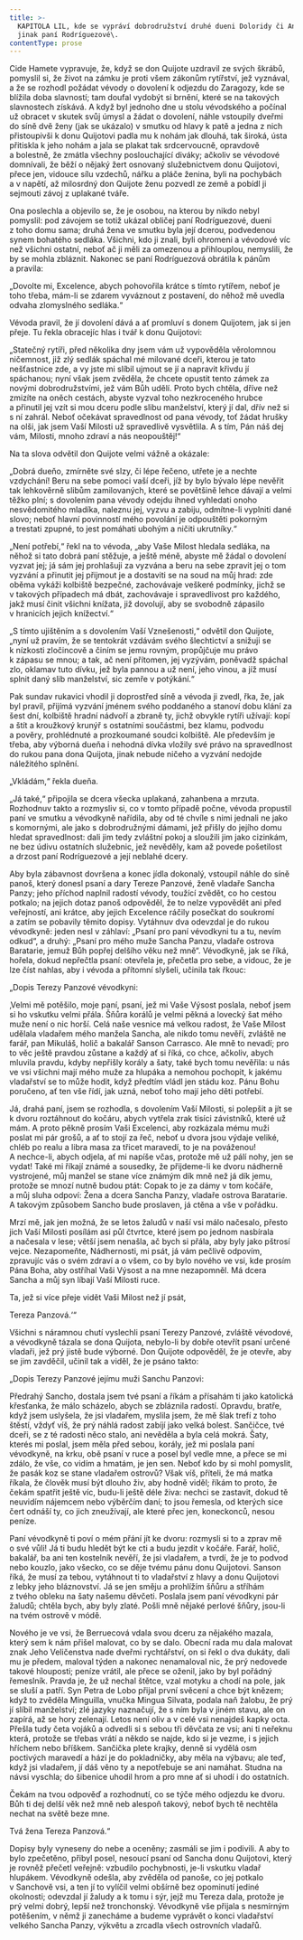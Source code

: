 ```yaml
---
title: >-
  KAPITOLA LIL, kde se vypráví dobrodružství druhé dueni Doloridy či Angustiady,
  jinak paní Rodríguezové\.
contentType: prose
---
```


<section>

Cide Hamete vypravuje, že, když se don Quijote uzdravil ze svých škrábů, pomyslil si, že život na zámku je proti všem zákonům rytířství, jež vyznával, a že se rozhodl požádat vévody o dovolení k odjezdu do Zaragozy, kde se blížila doba slavností; tam doufal vydobýt si brnění, které se na takových slavnostech získává. A když byl jednoho dne u stolu vévodského a počínal už obracet v skutek svůj úmysl a žádat o dovolení, náhle vstoupily dveřmi do síně dvě ženy (jak se ukázalo) v smutku od hlavy k patě a jedna z nich přistoupivši k donu Quijotovi padla mu k nohám jak dlouhá, tak široká, ústa přitiskla k jeho nohám a jala se plakat tak srdcervoucně, opravdově a bolestně, že zmátla všechny poslouchající diváky; ačkoliv se vévodové domnívali, že běží o nějaký žert osnovaný služebnictvem donu Quijotovi, přece jen, vidouce sílu vzdechů, nářku a pláče ženina, byli na pochybách a v napětí, až milosrdný don Quijote ženu pozvedl ze země a pobídl ji sejmouti závoj z uplakané tváře.

Ona poslechla a objevilo se, že je osobou, na kterou by nikdo nebyl pomyslil: pod závojem se totiž ukázal obličej paní Rodríguezové, dueni z toho domu sama; druhá žena ve smutku byla její dcerou, podvedenou synem bohatého sedláka. Všichni, kdo ji znali, byli ohromeni a vévodové víc než všichni ostatní, neboť ač ji měli za omezenou a přihlouplou, nemyslili, že by se mohla zbláznit. Nakonec se paní Rodríguezová obrátila k pánům a pravila:

„Dovolte mi, Excelence, abych pohovořila krátce s tímto rytířem, neboť je toho třeba, mám-li se zdarem vyváznout z postavení, do něhož mě uvedla odvaha zlomyslného sedláka.“

Vévoda pravil, že jí dovolení dává a ať promluví s donem Quijotem, jak si jen přeje. Tu řekla obracejíc hlas i tvář k donu Quijotovi:

„Statečný rytíři, před několika dny jsem vám už vypověděla věrolomnou ničemnost, již zlý sedlák spáchal mé milované dceři, kterou je tato nešťastnice zde, a vy jste mi slíbil ujmout se jí a napravit křivdu jí spáchanou; nyní však jsem zvěděla, že chcete opustit tento zámek za novými dobrodružstvími, jež vám Bůh udělí. Proto bych chtěla, dříve než zmizíte na oněch cestách, abyste vyzval toho nezkroceného hrubce a přinutil jej vzít si mou dceru podle slibu manželství, který jí dal, dřív než si s ní zahrál. Neboť očekávat spravedlnost od pana vévody, toť žádat hrušky na olši, jak jsem Vaší Milosti už spravedlivě vysvětlila. A s tím, Pán náš dej vám, Milosti, mnoho zdraví a nás neopouštěj!“

Na ta slova odvětil don Quijote velmi vážně a okázale:

„Dobrá dueňo, zmírněte své slzy, či lépe řečeno, utřete je a nechte vzdychání! Beru na sebe pomoci vaší dceři, jíž by bylo bývalo lépe nevěřit tak lehkověrně slibům zamilovaných, které se povětšině lehce dávají a velmi těžko plní; s dovolením pana vévody odejdu ihned vyhledati onoho nesvědomitého mladíka, naleznu jej, vyzvu a zabiju, odmítne-li vyplniti dané slovo; neboť hlavní povinností mého povolání je odpouštěti pokorným a trestati zpupné, to jest pomáhati ubohým a ničiti ukrutníky.“

„Není potřebí,“ řekl na to vévoda, „aby Vaše Milost hledala sedláka, na něhož si tato dobrá paní stěžuje, a ještě méně, abyste mě žádal o dovolení vyzvat jej; já sám jej prohlašuji za vyzvána a beru na sebe zpravit jej o tom vyzvání a přinutit jej přijmout je a dostaviti se na soud na můj hrad: zde oběma vykáži kolbiště bezpečné, zachovávaje veškeré podmínky, jichž se v takových případech má dbát, zachovávaje i spravedlivost pro každého, jakž musí činit všichni knížata, již dovolují, aby se svobodně zápasilo v hranicích jejich knížectví.“

„S tímto ujištěním a s dovolením Vaší Vznešenosti,“ odvětil don Quijote, „nyní už pravím, že se tentokrát vzdávám svého šlechtictví a snižuji se k nízkosti zločincově a činím se jemu rovným, propůjčuje mu právo k zápasu se mnou; a tak, ač není přítomen, jej vyzývám, poněvadž spáchal zlo, oklamav tuto dívku, jež byla pannou a už není, jeho vinou, a jíž musí splnit daný slib manželství, sic zemře v potýkání.“

Pak sundav rukavici vhodil ji doprostřed síně a vévoda ji zvedl, řka, že, jak byl pravil, přijímá vyzvání jménem svého poddaného a stanoví dobu klání za šest dní, kolbiště hradní nádvoří a zbraně ty, jichž obvykle rytíři užívají: kopí a štít a kroužkový krunýř s ostatními součástmi, bez klamu, podvodu a pověry, prohlédnuté a prozkoumané soudci kolbiště. Ale především je třeba, aby výborná dueňa i nehodná dívka vložily své právo na spravedlnost do rukou pana dona Quijota, jinak nebude ničeho a vyzvání nedojde náležitého splnění.

„Vkládám,“ řekla dueňa.

„Já také,“ připojila se dcera všecka uplakaná, zahanbena a mrzuta. Rozhodnuv takto a rozmysliv si, co v tomto případě počne, vévoda propustil paní ve smutku a vévodkyně nařídila, aby od té chvíle s nimi jednali ne jako s komornými, ale jako s dobrodružnými dámami, jež přišly do jejího domu hledat spravedlnost: dali jim tedy zvláštní pokoj a sloužili jim jako cizinkám, ne bez údivu ostatních služebnic, jež nevěděly, kam až povede pošetilost a drzost paní Rodríguezové a její neblahé dcery.

Aby byla zábavnost dovršena a konec jídla dokonalý, vstoupil náhle do síně panoš, který donesl psaní a dary Tereze Panzové, ženě vladaře Sancha Panzy; jeho příchod naplnil radostí vévody, toužící zvědět, co ho cestou potkalo; na jejich dotaz panoš odpověděl, že to nelze vypovědět ani před veřejností, ani krátce, aby jejich Excelence ráčily posečkat do soukromí a zatím se pobavily těmito dopisy. Vytáhnuv dva odevzdal je do rukou vévodkyně: jeden nesl v záhlaví: „Psaní pro paní vévodkyni tu a tu, nevím odkud“, a druhý: „Psaní pro mého muže Sancha Panzu, vladaře ostrova Baratarie, jemuž Bůh popřej delšího věku než mně“. Vévodkyně, jak se říká, hořela, dokud nepřečtla psaní: otevřela je, přečetla pro sebe, a vidouc, že je lze číst nahlas, aby i vévoda a přítomní slyšeli, učinila tak řkouc:

</section>

<section>

„Dopis Terezy Panzové vévodkyni:

‚Velmi mě potěšilo, moje paní, psaní, jež mi Vaše Výsost poslala, neboť jsem si ho vskutku velmi přála. Šňůra korálů je velmi pěkná a lovecký šat mého muže není o nic horší. Celá naše vesnice má velkou radost, že Vaše Milost udělala vladařem mého manžela Sancha, ale nikdo tomu nevěří, zvláště ne farář, pan Mikuláš, holič a bakalář Sanson Carrasco. Ale mně to nevadí; pro to věc ještě pravdou zůstane a každý ať si říká, co chce, ačkoliv, abych mluvila pravdu, kdyby nepřišly korály a šaty, také bych tomu nevěřila: u nás ve vsi všichni mají mého muže za hlupáka a nemohou pochopit, k jakému vladařství se to může hodit, když předtím vládl jen stádu koz. Pánu Bohu poručeno, ať ten vše řídí, jak uzná, neboť toho mají jeho děti potřebí.

Já, drahá paní, jsem se rozhodla, s dovolením Vaší Milosti, si polepšit a jít se k dvoru roztáhnout do kočáru, abych vytřela zrak tisíci závistníků, které už mám. A proto pěkně prosím Vaši Excelenci, aby rozkázala mému muži poslat mi pár grošů, a ať to stojí za řeč, neboť u dvora jsou výdaje veliké, chléb po realu a libra masa za třicet maravedí, to je na pováženou! A nechce-li, abych odjela, ať mi napíše včas, protože mě už pálí nohy, jen se vydat! Také mi říkají známé a sousedky, že přijdeme-li ke dvoru nádherně vystrojené, můj manžel se stane více známým dík mně než já dík jemu, protože se mnozí nutně budou ptát: Copak to je za dámy v tom kočáře, a můj sluha odpoví: Žena a dcera Sancha Panzy, vladaře ostrova Baratarie. A takovým způsobem Sancho bude proslaven, já ctěna a vše v pořádku.

Mrzí mě, jak jen možná, že se letos žaludů v naší vsi málo načesalo, přesto jich Vaší Milosti posílám asi půl čtvrtce, které jsem po jednom nasbírala a načesala v lese; větší jsem nenašla, ač bych si přála, aby byly jako pštrosí vejce. Nezapomeňte, Nádhernosti, mi psát, já vám pečlivě odpovím, zpravujíc vás o svém zdraví a o všem, co by bylo nového ve vsi, kde prosím Pána Boha, aby ostříhal Vaši Výsost a na mne nezapomněl. Má dcera Sancha a můj syn líbají Vaší Milosti ruce.

Ta, jež si více přeje vidět Vaši Milost než jí psát,

Tereza Panzová.‘“

Všichni s náramnou chutí vyslechli psaní Terezy Panzové, zvláště vévodové, a vévodkyně tázala se dona Quijota, nebylo-li by dobře otevřít psaní určené vladaři, jež prý jistě bude výborné. Don Quijote odpověděl, že je otevře, aby se jim zavděčil, učinil tak a viděl, že je psáno takto:

</section>

<section>

„Dopis Terezy Panzové jejímu muži Sanchu Panzovi:

Předrahý Sancho, dostala jsem tvé psaní a říkám a přísahám ti jako katolická křesťanka, že málo scházelo, abych se zbláznila radostí. Opravdu, bratře, když jsem uslyšela, že jsi vladařem, myslila jsem, že mě šlak trefí z toho štěstí, vždyť víš, že prý náhlá radost zabíjí jako velká bolest. Sančičce, tvé dceři, se z té radosti něco stalo, ani nevěděla a byla celá mokrá. Šaty, kterés mi poslal, jsem měla před sebou, korály, jež mi poslala paní vévodkyně, na krku, obě psaní v ruce a posel byl vedle mne, a přece se mi zdálo, že vše, co vidím a hmatám, je jen sen. Neboť kdo by si mohl pomyslit, že pasák koz se stane vladařem ostrovů? Však víš, příteli, že má matka říkala, že člověk musí být dlouho živ, aby hodně viděl; říkám to proto, že čekám spatřit ještě víc, budu-li ještě déle živa: nechci se zastavit, dokud tě neuvidím nájemcem nebo výběrčím daní; to jsou řemesla, od kterých sice čert odnáší ty, co jich zneužívají, ale které přec jen, koneckonců, nesou peníze.

Paní vévodkyně ti poví o mém přání jít ke dvoru: rozmysli si to a zprav mě o své vůli! Já ti budu hledět být ke cti a budu jezdit v kočáře. Farář, holič, bakalář, ba ani ten kostelník nevěří, že jsi vladařem, a tvrdí, že je to podvod nebo kouzlo, jako všecko, co se děje tvému pánu donu Quijotovi. Sanson říká, že musí za tebou, vytáhnout ti to vladařství z hlavy a donu Quijotovi z lebky jeho bláznovství. Já se jen směju a prohlížím šňůru a stříhám z tvého obleku na šaty našemu děvčeti. Poslala jsem paní vévodkyni pár žaludů; chtěla bych, aby byly zlaté. Pošli mně nějaké perlové šňůry, jsou-li na tvém ostrově v módě.

Nového je ve vsi, že Berruecová vdala svou dceru za nějakého mazala, který sem k nám přišel malovat, co by se dalo. Obecní rada mu dala malovat znak Jeho Veličenstva nade dveřmi rychtářství, on si řekl o dva dukáty, dali mu je předem, maloval týden a nakonec nenamaloval nic, že prý nedovede takové hlouposti; peníze vrátil, ale přece se oženil, jako by byl pořádný řemeslník. Pravda je, že už nechal štětce, vzal motyku a chodí na pole, jak se sluší a patří. Syn Petra de Lobo přijal první svěcení a chce být knězem; když to zvěděla Minguilla, vnučka Mingua Silvata, podala naň žalobu, že prý jí slíbil manželství; zlé jazyky naznačují, že s ním byla v jiném stavu, ale on zapírá, až se hory zelenají. Letos není oliv a v celé vsi nenajdeš kapky octa. Přešla tudy četa vojáků a odvedli si s sebou tři děvčata ze vsi; ani ti neřeknu která, protože se třebas vrátí a někdo se najde, kdo si je vezme, i s jejich hříchem nebo bříškem. Sančička plete krajky, denně si vydělá osm poctivých maravedí a hází je do pokladničky, aby měla na výbavu; ale teď, když jsi vladařem, jí dáš věno ty a nepotřebuje se ani namáhat. Studna na návsi vyschla; do šibenice uhodil hrom a pro mne ať si uhodí i do ostatních.

Čekám na tvou odpověď a rozhodnutí, co se týče mého odjezdu ke dvoru. Bůh ti dej delší věk než mně neb alespoň takový, neboť bych tě nechtěla nechat na světě beze mne.

Tvá žena Tereza Panzová.“

Dopisy byly vyneseny do nebe a oceněny; zasmáli se jim i podivili. A aby to bylo zpečetěno, přibyl posel, nesoucí psaní od Sancha donu Quijotovi, který je rovněž přečetl veřejně: vzbudilo pochybnosti, je-li vskutku vladař hlupákem. Vévodkyně odešla, aby zvěděla od panoše, co jej potkalo v Sanchově vsi, a ten jí to vylíčil velmi obšírně bez opominutí jediné okolnosti; odevzdal jí žaludy a k tomu i sýr, jejž mu Tereza dala, protože je prý velmi dobrý, lepší než tronchonský. Vévodkyně vše přijala s nesmírným potěšením, v němž ji zanecháme a budeme vyprávět o konci vladařství velkého Sancha Panzy, výkvětu a zrcadla všech ostrovních vladařů.

</section>
